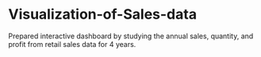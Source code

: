 # Visualization-of-Sales-data
Prepared interactive dashboard by studying the annual sales, quantity, and profit from retail sales data for 4 years. 
